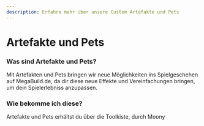 ```yaml
---
description: Erfahre mehr über unsere Custom Artefakte und Pets
---
```


# Artefakte und Pets

### Was sind Artefakte und Pets?

Mit Artefakten und Pets bringen wir neue Möglichkeiten ins Spielgeschehen auf MegaBuild.de, da dir diese neue Effekte und Vereinfachungen bringen, um dein Spielerlebniss anzupassen.&#x20;

### Wie bekomme ich diese?

Artefakte und Pets erhältst du über die Toolkiste, durch Moony
